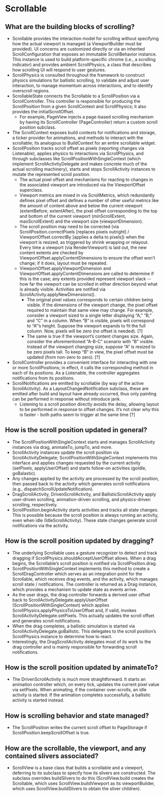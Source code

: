 # Scrollable


## What are the building blocks of scrolling?

* Scrollable provides the interaction model for scrolling without specifying how the actual viewport is managed \(a ViewportBuilder must be provided\). UI concerns are customized directly or via an inherited ScrollConfiguration that exposes an immutable ScrollBehavior instance. This instance is used to build platform-specific chrome \(i.e., a scrolling indicator\) and provides ambient ScrollPhysics, a class that describes how scrolling UI will respond to user gestures.
* ScrollPhysics is consulted throughout the framework to construct physics simulations for ballistic scrolling, to validate and adjust user interaction, to manage momentum across interactions, and to identify overscroll regions.
* ScrollableState connects the Scrollable to a ScrollPosition via a ScrollController. This controller is responsible for producing the ScrollPosition from a given ScrollContext and ScrollPhysics; it also provides the initialScrollOffset.
  * For example, PageView injects a page-based scrolling mechanism by having its ScrollController \(PageController\) return a custom scroll position subclass.
* The ScrollContext exposes build contexts for notifications and storage, a ticker provider for animations, and methods to interact with the scrollable; its analogous to BuildContext for an entire scrollable widget.
* ScrollPosition tracks scroll offset as pixels \(reporting changes via Listenable\), applies physics to interactions via ScrollPhysics, and through subclasses like ScrollPositionWithSingleContext \(which implement ScrollActivityDelegate and makes concrete much of the actual scrolling machinery\), starts and stops ScrollActivity instances to mutate the represented scroll position.
  * The actual pixel offset and mechanisms for reacting to changes in the associated viewport are introduced via the ViewportOffset superclass.
  * Viewport metrics are mixed in via ScrollMetrics, which redundantly defines pixel offset and defines a number of other useful metrics like the amount of content above and below the current viewport \(extentBefore, extentAfter\), the pixel offset corresponding to the top and bottom of the current viewport \(minScrollExtent, maxScrollExtent\) and the viewport size \(viewportDimension\).
  * The scroll position may need to be corrected \(via ScrollPosition.correctPixels \[replaces pixels outright\] / ViewportOffset.correctBy \[applies a delta to pixels\]\) when the viewport is resized, as triggered by shrink wrapping or relayout. Every time a viewport \(via RenderViewport\) is laid out, the new content extents are checked by ViewportOffset.applyContentDimensions to ensure the offset won’t change; if it does, layout must be repeated.
  * ViewportOffset.applyViewportDimension and ViewportOffset.applyContentDimensions are called to determine if this is the case; any extents provided represent viewport slack -- how far the viewport can be scrolled in either direction beyond what is already visible. Activities are notified via ScrollActivity.applyNewDimensions\(\).
    * The original pixel values corresponds to certain children being visible. If the dimensions of the viewport change, the pixel offset required to maintain that same view may change. For example, consider a viewport sized to a single letter displaying “A,” “B,” and “C” in a column. When “B” is visible, pixels will correspond to “A”’s height. Suppose the viewport expands to fit the full column. Now, pixels will be zero \(no offset is needed\). \[?\]
    * The same is true if the viewport’s content changes size. Again, consider the aforementioned “A-B-C” scenario with “B” visible. Instead of the viewport changing size, suppose “A” is resized to be zero pixels tall. To keep “B” in view, the pixel offset must be updated \(from non-zero to zero\). \[?\]
* ScrollController provides a convenient interface for interacting with one or more ScrollPositions; in effect, it calls the corresponding method in each of its positions. As a Listenable, the controller aggregates notifications from its positions.
* ScrollNotifications are emitted by scrollable \(by way of the active ScrollActivity\). As a LayoutChangedNotification subclass, these are emitted after build and layout have already occurred, thus only painting can be performed in response without introduce jank.
  * Listening to a scroll position directly avoids the delay, allowing layout to be performed in response to offset changes. It’s not clear why this is faster - both paths seem to trigger at the same time \[?\]

## How is the scroll position updated in general?

* The ScrollPositionWithSingleContext starts and manages ScrollActivity instances via drag, animateTo, jumpTo, and more.
* ScrollActivity instances update the scroll position via ScrollActivityDelegate; ScrollPositionWithSingleContext implements this interface and applies changes requested by the current activity \(setPixels, applyUserOffset\) and starts follow-on activities \(goIdle, goBalastic\).
* Any changes applied by the activity are processed by the scroll position, then passed back to the activity which generates scroll notifications \(e.g., dispatchScrollUpdateNotification\).
* DragScrollActivity, DrivenScrollActivity, and BallisticScrollActivity apply user-driven scrolling, animation-driven scrolling, and physics-driven scrolling, respectively.
* ScrollPosition.beginActivity starts activities and tracks all state changes. This is possible because the scroll position is always running an activity, even when idle \(IdleScrollActivity\). These state changes generate scroll notifications via the activity.

## How is the scroll position updated by dragging?

* The underlying Scrollable uses a gesture recognizer to detect and track dragging if ScrollPhysics.shouldAcceptUserOffset allows. When a drag begins, the Scrollable’s scroll position is notified via ScrollPosition.drag.
* ScrollPositionWithSingleContext implements this method to create a ScrollDragController which serves as an integration point for the Scrollable, which receives drag events, and the activity, which manages scroll state / notifications. The controller is returned as a Drag instance, which provides a mechanism to update state as events arrive.
* As the user drags, the drag controller forwards a derived user offset back to ScrollActivityDelegate.applyUserOffset \(ScrollPositionWithSingleContext\) which applies ScrollPhysics.applyPhysicsToUserOffset and, if valid, invokes ScrollActivityDelegate.setPixels. This actually updates the scroll offset and generates scroll notifications.
* When the drag completes, a ballistic simulation is started via ScrollActivityDelegate.goBallistic. This delegates to the scroll position’s ScrollPhysics instance to determine how to react.
* Interestingly, the DragScrollActivity delegates most of its work to the drag controller and is mainly responsible for forwarding scroll notifications.

## How is the scroll position updated by animateTo?

* The DrivenScrollActivity is much more straightforward. It starts an animation controller which, on every tick, updates the current pixel value via setPixels. When animating, if the container over-scrolls, an idle activity is started. If the animation completes successfully, a ballistic activity is started instead.

## How is scrolling behavior and state managed?

*  The ScrollPosition writes the current scroll offset to PageStorage if ScrollPosition.keepScrollOffset is true.

## How are the scrollable, the viewport, and any contained slivers associated?

* ScrollView is a base class that builds a scrollable and a viewport, deferring to its subclass to specify how its slivers are constructed. The subclass overrides buildSlivers to do this \(ScrollView.build creates the Scrollable, which uses ScrollView.buildViewport as its viewportBuilder, which uses ScrollView.buildSlivers to obtain the sliver children\).

